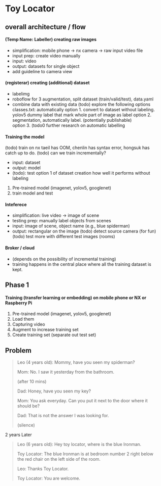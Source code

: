 # Toy Locator



## overall architecture / flow 

#### (Temp Name: Labeller) creating raw images 
- simplification: mobile phone -> nx camera -> raw input video file
- input prep: create video manually
- input: video 
- output: datasets for single object
- add guideline to camera view 

#### (registerar) creating (additional) dataset
- labelimg
- roboflow for 3 augmentation, split dataset (train/valid/test), data.yaml
- combine data with existing data 
(todo) explore the following options 
classes.txt: automatically 
option 1. convert to dataset without labeling. yolov5 dummy label that mark whole part of image as label
option 2. segmentation, automatically label. (potentially publishable)  
option 3. 
(todo0 further research on automatic labelling 

#### Training the model 
(todo) train on nx taeil has OOM, chenlin has syntax error, hongsuk has catch up to do. 
(todo) can we train incrementally? 
- input: dataset 
- output: model 
- (todo): test option 1 of dataset creation how well it performs without labeling 
1. Pre-trained model (imagenet, yolov5, googlenet)
2. train model and test 
 
#### Inteferece 
- simplification: live video -> image of scene 
- testing prep: manually label objects from scenes
- input: image of scene, object name (e.g., blue spiderman)
- output: rectangular on the image
(todo) detect source camera (for fun)
(todo) test more with different test images (rooms)

#### Broker / cloud 
- (depends on the possibility of incremental training)
- training happens in the central place where all the training dataset is kept. 

## Phase 1 
#### Training (transfer learning or embedding) on mobile phone or NX or Raspberry Pi
1. Pre-trained model (imagenet, yolov5, googlenet) 
2. Load them 
3. Capturing video 
4. Augment to increase training set 
5. Create training set (separate out test set) 







## Problem 

> Leo (4 years old): Mommy, have you seen my spiderman?
>
> Mom: No. I saw it yesterday from the bathroom. 
>
> (after 10 mins) 
>
> Dad: Honey, have you seen my key?
>
> Mom: You ask everyday. Can you put it next to the door where it should be? 
>
> Dad: That is not the answer I was looking for. 
>
> (silence) 

2 years Later

> Leo (6 years old): Hey toy locator, where is the blue Ironman. 
>
> Toy Locator: The blue Ironman is at bedroom number 2 right below the red chair on the left side of the room.
>
> Leo: Thanks Toy Locator. 
>
> Toy Locator: You are welcome. 
